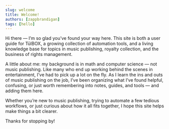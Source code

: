 ```yaml
---
slug: welcome
title: Welcome!
authors: [zappbrandigan]
tags: [hello]
---
```


Hi there — I’m so glad you’ve found your way here. This site is both a user guide for TūlBOX, a growing collection of automation tools, and a living knowledge base for topics in music publishing, royalty collection, and the business of rights management.

<!-- truncate -->

A little about me: my background is in math and computer science — not music publishing. Like many who end up working behind the scenes in entertainment, I’ve had to pick up a lot on the fly. As I learn the ins and outs of music publishing on the job, I’ve been organizing what I’ve found helpful, confusing, or just worth remembering into notes, guides, and tools — and adding them here.

Whether you’re new to music publishing, trying to automate a few tedious workflows, or just curious about how it all fits together, I hope this site helps make things a bit clearer.

Thanks for stopping by!